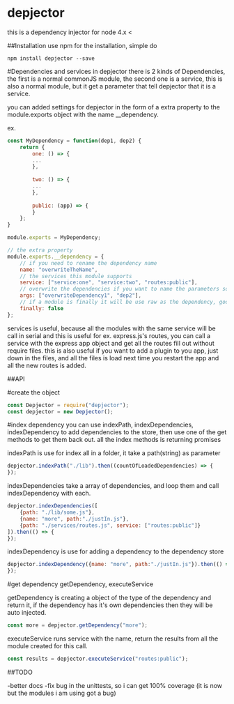 depjector
=========

this is a dependency injector for node 4.x <

##Installation
use npm for the installation, simple do
```
npm install depjector --save
```

#Dependencies and services
in depjector there is 2 kinds of Dependencies, the first is a normal commonJS module, the second one is a service, this is also a normal module, but it get a parameter that tell depjector that it is a service.

you can added settings for depjector in the form of a extra property to the module.exports object with the name __dependency.

ex.
```javascript
const MyDependency = function(dep1, dep2) {
    return {
        one: () => {
        ...
        },
        
        two: () => {
        ...
        },
        
        public: (app) => {
        }
    };
}

module.exports = MyDependency;

// the extra property
module.exports.__dependency = {
    // if you need to rename the dependency name
    name: "overwriteTheName",
    // the services this module supports
    service: ["service:one", "service:two", "routes:public"],
    // overwrite the dependencies if you want to name the parameters some thing else.
    args: ["overwriteDependency1", "dep2"],
    // if a module is finally it will be use raw as the dependency, good for config or other objects like db connection.
    finally: false
};
```

services is useful, because all the modules with the same service will be call in serial and this is useful for ex. express.js's routes, you can call a service with the express app object and get all the routes fill out without require files. 
this is also useful if you want to add a plugin to you app, just down in the files, and all the files is load next time you restart the app and all the new routes is added. 

##API

#create the object

```javascript
const Depjector = require("depjector");
const depjector = new Depjector();
```

#index dependency
you can use indexPath, indexDependencies, indexDependency to add dependencies to the store, then use one of the get methods to get them back out.
all the index methods is returning promises

indexPath is use for index all in a folder, it take a path(string) as parameter
```javascript
depjector.indexPath("./lib").then((countOfLoadedDependencies) => {
});
```

indexDependencies take a array of dependencies, and loop them and call indexDependency with each.
```javascript
depjector.indexDependencies([
    {path: "./lib/some.js"},
    {name: "more", path:"./justIn.js"},
    {path: "./services/routes.js", service: ["routes:public"]}
]).then(() => {
});
```

indexDependency is use for adding a dependency to the dependency store
```javascript
depjector.indexDependency({name: "more", path:"./justIn.js"}).then(() => {
});
```

#get dependency
getDependency, executeService

getDependency is creating a object of the type of the dependency and return it, if the dependency has it's own dependencies then they will be auto injected.
```javascript
const more = depjector.getDependency("more");
```

executeService runs service with the name, return the results from all the module created for this call.
```javascript
const results = depjector.executeService("routes:public");
```


##TODO

-better docs
-fix bug in the unittests, so i can get 100% coverage (it is now but the modules i am using got a bug)